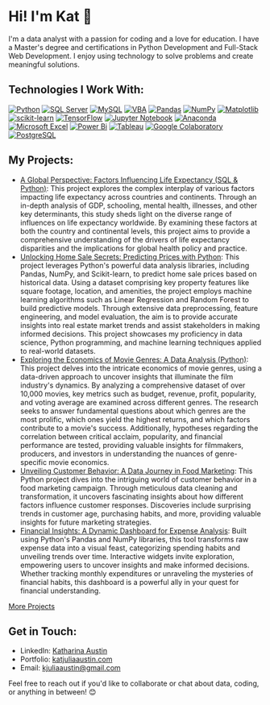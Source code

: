 # Hi! I'm Kat 👋

I'm a data analyst with a passion for coding and a love for education. I have a Master's degree and certifications in Python Development and Full-Stack Web Development. I enjoy using technology to solve problems and create meaningful solutions.

## Technologies I Work With:

[![Python](https://img.shields.io/badge/python-%233670A0?style=for-the-badge&logo=python&logoColor=ffd84d)](https://www.python.org/)
[![SQL Server](https://img.shields.io/badge/SQL_Server-%23f25022.svg?style=for-the-badge&logo=microsoftsqlserver&logoColor=white)](https://www.microsoft.com/en-us/sql-server/sql-server-downloads)
[![MySQL](https://img.shields.io/badge/MySQL-%23f29111?style=for-the-badge&logo=mysql&logoColor=white)](https://www.mysql.com/)
[![VBA](https://img.shields.io/badge/VBA-%23217346?style=for-the-badge&logo=microsoft-excel&logoColor=white)](https://www.microsoft.com/en-us/microsoft-365/excel/)
[![Pandas](https://img.shields.io/badge/pandas-%23150458.svg?style=for-the-badge&logo=pandas&logoColor=white)](https://pandas.pydata.org/)
[![NumPy](https://img.shields.io/badge/numpy-%23013243.svg?style=for-the-badge&logo=numpy&logoColor=white)](https://numpy.org/)
[![Matplotlib](https://img.shields.io/badge/Matplotlib-%23ffffff.svg?style=for-the-badge&logo=matplotlib&logoColor=black)](https://matplotlib.org/)
[![scikit-learn](https://img.shields.io/badge/scikit--learn-%23F7931E.svg?style=for-the-badge&logo=scikit-learn&logoColor=white)](https://scikit-learn.org/stable/)
[![TensorFlow](https://img.shields.io/badge/TensorFlow-%23FF6F00.svg?style=for-the-badge&logo=TensorFlow&logoColor=white)](https://www.tensorflow.org/)
[![Jupyter Notebook](https://img.shields.io/badge/jupyter-%23FA0F00.svg?style=for-the-badge&logo=jupyter&logoColor=white)](https://jupyter.org/)
[![Anaconda](https://img.shields.io/badge/Anaconda-%2344A833.svg?style=for-the-badge&logo=anaconda&logoColor=white)](https://www.anaconda.com/)
[![Microsoft Excel](https://img.shields.io/badge/Microsoft_Excel-217346?style=for-the-badge&logo=microsoft-excel&logoColor=white)](https://www.microsoft.com/en-us/microsoft-365/excel)
[![Power Bi](https://img.shields.io/badge/power_bi-F2C811?style=for-the-badge&logo=powerbi&logoColor=black)](https://www.microsoft.com/en-us/power-platform/products/power-bi)
[![Tableau](https://img.shields.io/badge/tableau-%23224680?style=for-the-badge&logo=tableau&logoColor=white)](https://public.tableau.com/app/discover)
[![Google Colaboratory](https://img.shields.io/badge/googlecolab-%23F9AB00.svg?style=for-the-badge&logo=googlecolab&logoColor=white)](https://colab.research.google.com/)
[![PostgreSQL](https://img.shields.io/badge/postgresql-%23336791.svg?style=for-the-badge&logo=postgresql&logoColor=white)](https://www.postgresql.org/)

## My Projects:

- [A Global Perspective: Factors Influencing Life Expectancy (SQL & Python)](https://github.com/kjuliaaustin/project1): This project explores the complex interplay of various factors impacting life expectancy across countries and continents. Through an in-depth analysis of GDP, schooling, mental health, illnesses, and other key determinants, this study sheds light on the diverse range of influences on life expectancy worldwide. By examining these factors at both the country and continental levels, this project aims to provide a comprehensive understanding of the drivers of life expectancy disparities and the implications for global health policy and practice.
- [Unlocking Home Sale Secrets: Predicting Prices with Python](https://github.com/kjuliaaustin/): This project leverages Python's powerful data analysis libraries, including Pandas, NumPy, and Scikit-learn, to predict home sale prices based on historical data. Using a dataset comprising key property features like square footage, location, and amenities, the project employs machine learning algorithms such as Linear Regression and Random Forest to build predictive models. Through extensive data preprocessing, feature engineering, and model evaluation, the aim is to provide accurate insights into real estate market trends and assist stakeholders in making informed decisions. This project showcases my proficiency in data science, Python programming, and machine learning techniques applied to real-world datasets.
- [Exploring the Economics of Movie Genres: A Data Analysis (Python)](https://github.com/kjuliaaustin/movie_genres): This project delves into the intricate economics of movie genres, using a data-driven approach to uncover insights that illuminate the film industry's dynamics. By analyzing a comprehensive dataset of over 10,000 movies, key metrics such as budget, revenue, profit, popularity, and voting average are examined across different genres. The research seeks to answer fundamental questions about which genres are the most prolific, which ones yield the highest returns, and which factors contribute to a movie's success. Additionally, hypotheses regarding the correlation between critical acclaim, popularity, and financial performance are tested, providing valuable insights for filmmakers, producers, and investors in understanding the nuances of genre-specific movie economics.
- [Unveiling Customer Behavior: A Data Journey in Food Marketing](https://github.com/kjuliaaustin/ufood_marketing): This Python project dives into the intriguing world of customer behavior in a food marketing campaign. Through meticulous data cleaning and transformation, it uncovers fascinating insights about how different factors influence customer responses. Discoveries include surprising trends in customer age, purchasing habits, and more, providing valuable insights for future marketing strategies.
- [Financial Insights: A Dynamic Dashboard for Expense Analysis](https://github.com/kjuliaaustin/expenses_tracker): Built using Python's Pandas and NumPy libraries, this tool transforms raw expense data into a visual feast, categorizing spending habits and unveiling trends over time. Interactive widgets invite exploration, empowering users to uncover insights and make informed decisions. Whether tracking monthly expenditures or unraveling the mysteries of financial habits, this dashboard is a powerful ally in your quest for financial understanding.

[More Projects](https://github.com/kjuliaaustin/all_projects)

## Get in Touch:

- LinkedIn: [Katharina Austin](https://www.linkedin.com/in/katharina-julia-austin-b2867812a/)
- Portfolio: [katjuliaaustin.com](katjuliaaustin.com)
- Email: kjuliaaustin@gmail.com

Feel free to reach out if you'd like to collaborate or chat about data, coding, or anything in between! 😊
